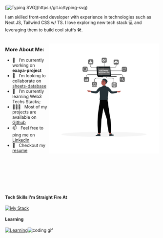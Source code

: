 [![Typing SVG](https://readme-typing-svg.herokuapp.com?size=24&width=600&lines=Hi+👋,+It's+Brayan+Paucar!)](https://git.io/typing-svg)

I am skilled front-end developer with experience in technologies such as Next JS, Tailwind CSS w/ TS. I love exploring new tech stack 💻 and leveraging them to build cool stuffs 🛠️. 
<br/>
<br/>

<img align="right" alt="GIF" src="./meta/repo-banner.gif" width="360px"/>
  
### More About Me:

- 🔭 &nbsp; I’m currently working on **exaya-project**
- 🤝 &nbsp; I’m looking to collaborate on [sheets-database](https://github.com/Dv-Joan/exaya)
- 🌱 &nbsp; I’m currently learning Web3 Techs Stacks; 
- 👨🏻‍💻 &nbsp; Most of my projects are available on [Github](https://github.com/Dv-Joan?tab=repositories)
- 📫 &nbsp; Feel free to ping me on [LinkedIn](https://www.linkedin.com/in/joan-paucar/)
- 📝 &nbsp; Checkout my [resume](https://drive.google.com/file/d/1ZpR5pVBTnl_Qybq7GE3MGy1SB1JehVSE/view?usp=sharing)


<br></br>
<br></br>
<br></br>

#### Tech Skills I'm Straight Fire At

[![My Stack](https://skillicons.dev/icons?i=ts,nextjs,tailwind,express,apollo,mysql,mongodb,aws)](https://skillicons.dev)

#### Learning

[![Learning](https://skillicons.dev/icons?i=redis,docker,tensorflow,ae,wordpress)](https://skillicons.dev)<img src="https://media.giphy.com/media/v9lZy0d0A1rp3qg3ff/giphy.gif" alt="coding gif" width="40">


